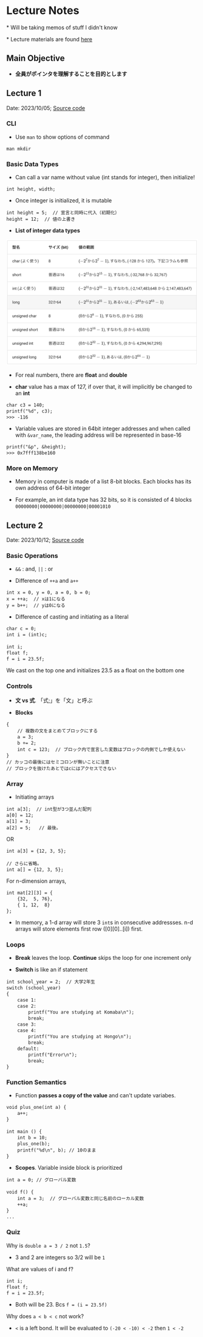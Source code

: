 # Lecture Notes
\* Will be taking memos of stuff I didn't know

\* Lecture materials are found [here](https://eeic-software1.github.io/2023/)

## Main Objective
- **全員がポインタを理解することを目的とします**

## Lecture 1
Date: 2023/10/05; [Source code](week1)
### CLI
- Use `man` to show options of command
```
man mkdir
```
### Basic Data Types
- Can call a var name without value (int stands for integer), then initialize!
```
int height, width;
```

- Once integer is initialized, it is mutable
```
int height = 5;  // 宣言と同時に代入（初期化）
height = 12;  // 値の上書き
```
- **List of integer data types**

![](lecture_notes_pic/week1_1.png)

- For real numbers, there are **float** and **double**

- **char** value has a max of 127, if over that, it will implicitly be changed to an **int**
```
char c3 = 140;
printf("%d", c3);
>>> -116
```

- Variable values are stored in 64bit integer addresses and when called with `&var_name`, the leading address will be represented in base-16
```
printf("&p", &height);
>>> 0x7fff138be160
```

### More on Memory
- Memory in computer is made of a list 8-bit blocks. Each blocks has its own address of 64-bit integer

- For example, an int data type has 32 bits, so it is consisted of 4 blocks `00000000|00000000|00000000|00001010`


## Lecture 2
Date: 2023/10/12; [Source code](week2)

### Basic Operations
- `&&` : and, `||` : or

- Difference of `++a` and `a++`

```
int x = 0, y = 0, a = 0, b = 0;
x = ++a;  // xは1になる
y = b++;  // yは0になる
```

- Difference of casting and initiating as a literal

```
char c = 0;
int i = (int)c;

int i;
float f;
f = i = 23.5f;
```
 We cast on the top one and initializes 23.5 as a float on the bottom one

### Controls
- **文 vs 式**. 「式;」を「文」と呼ぶ

- **Blocks**

```
{
    // 複数の文をまとめてブロックにする
    a = 3;
    b += 2;
    int c = 123;  // ブロック内で宣言した変数はブロックの内側でしか使えない
}
// カッコの最後にはセミコロンが無いことに注意
// ブロックを抜けたあとではcにはアクセスできない
```

### Array
- Initiating arrays
```
int a[3];  // int型が3つ並んだ配列
a[0] = 12;
a[1] = 3;
a[2] = 5;   // 最後。
```
OR
```
int a[3] = {12, 3, 5};

// さらに省略。
int a[] = {12, 3, 5};
```
For n-dimension arrays,
```
int mat[2][3] = {
    {32,  5, 76},
    { 1, 12,  8}
};
```
- In memory, a 1-d array will store 3 `int`s in consecutive addressses. n-d arrays will store elements first row ([0][0]..[i]) first.

### Loops
- **Break** leaves the loop. **Continue** skips the loop for one increment only

- **Switch** is like an if statement
```
int school_year = 2;  // 大学2年生
switch (school_year)
{
    case 1:
    case 2:
        printf("You are studying at Komaba\n");
        break;
    case 3:
    case 4:
        printf("You are studying at Hongo\n");
        break;
    default:
        printf("Error\n");
        break;
}
```
### Function Semantics
- Function **passes a copy of the value** and can't update variabes.
```
void plus_one(int a) {
    a++;
}

int main () {
    int b = 10;
    plus_one(b);
    printf("%d\n", b); // 10のまま
}
```
- **Scopes**. Variable inside block is prioritized
```
int a = 0; // グローバル変数

void f() {
    int a = 3;  // グローバル変数と同じ名前のローカル変数
    ++a;
}
...
```

### Quiz
Why is `double a = 3 / 2` not `1.5`?

- 3 and 2 are integers so 3/2 will be `1`

What are values of i and f?
```
int i;
float f;
f = i = 23.5f;
```
- Both will be 23. Bcs `f = (i = 23.5f)`

Why does `a < b < c` not work?

- `<` is a left bond. It will be evaluated to `(-20 < -10) < -2` then `1 < -2`
